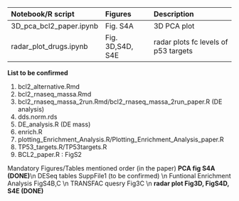| Notebook/R script           | Figures          | Description                          |
|:----------------------------|:-----------------|:-------------------------------------|
| 3D_pca_bcl2_paper.ipynb     | Fig. S4A         |  3D PCA plot                         |
| radar_plot_drugs.ipynb      | Fig. 3D,S4D, S4E |  radar plots fc levels of p53 targets|





**List to be confirmed** 
1. bcl2_alternative.Rmd
2. bcl2_rnaseq_massa.Rmd
3. bcl2_rnaseq_massa_2run.Rmd/bcl2_rnaseq_massa_2run_paper.R (DE analysis)
4. dds.norm.rds
5. DE_analysis.R (DE mass)
6. enrich.R
7. plotting_Enrichment_Analysis.R/Plotting_Enrichment_Analysis_paper.R
8. TP53_targets.R/TP53targets.R
9. BCL2_paper.R : FigS2



Mandatory Figures/Tables
mentioned order (in the paper)
 **PCA fig S4A (DONE)**\n
 DESeq tables SuppFile1 (to be confirmed) \n
 Funtional Enrichment Analysis FigS4B,C   \n
 TRANSFAC quesry Fig3C     \n
 **radar plot Fig3D, FigS4D, S4E (DONE)**
 



